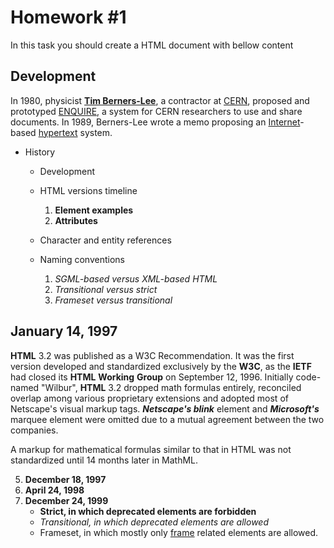 # Homework #1

In this task you should create a HTML document with bellow content



## Development

In 1980, physicist [**Tim Berners-Lee**](https://en.wikipedia.org/wiki/Tim_Berners-Lee), a contractor at [CERN](https://en.wikipedia.org/wiki/CERN), proposed and prototyped [ENQUIRE](https://en.wikipedia.org/wiki/ENQUIRE), a system for CERN researchers to use and share documents. In 1989, Berners-Lee wrote a memo proposing an [Internet](https://en.wikipedia.org/wiki/Internet)-based [hypertext](https://en.wikipedia.org/wiki/Hypertext) system.

- History

  - Development

  - HTML versions timeline

    1. **Element examples**
    2. **Attributes**

  - Character and entity references

  - Naming conventions

    1. *SGML-based versus XML-based HTML*
    2. *Transitional versus strict*
    3. *Frameset versus transitional*


## January 14, 1997

**HTML** 3.2 was published as a W3C Recommendation. It was the first version developed and standardized exclusively by the **W3C**, as the **IETF** had closed its **HTML** **Working** **Group** on September 12, 1996.
​Initially code-named "Wilbur", **HTML** 3.2 dropped math formulas entirely, reconciled overlap among various proprietary extensions and adopted most of Netscape's visual markup tags. ***Netscape's blink*** element and ***Microsoft's*** marquee element were omitted due to a mutual agreement between the two companies.

 A markup for mathematical formulas similar to that in HTML was not standardized until 14 months later in MathML.

5. 	**December 18, 1997**
6. 	**April 24, 1998**
7. 	**December 24, 1999**
    - **Strict, in which deprecated elements are forbidden**
    - *Transitional, in which deprecated elements are allowed*
    - Frameset, in which mostly only [frame](https://en.wikipedia.org/wiki/Framing_(World_Wide_Web)) related elements are allowed.

​    	







